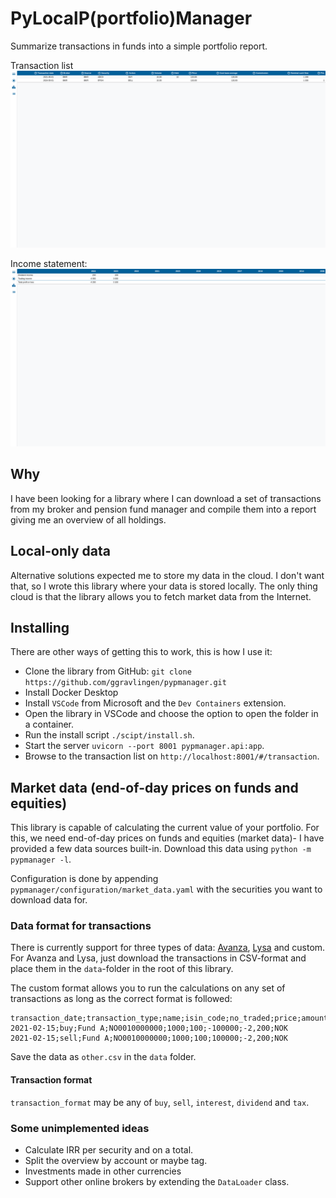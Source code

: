 # PyLocalP(portfolio)Manager

Summarize transactions in funds into a simple portfolio report.

Transaction list
![Screenshot of the transaction list.](/docs/assets/transaction_list.png)

Income statement:
![Screenshot of the general ledger.](/docs/assets/income_statement.png)

## Why

I have been looking for a library where I can download a set of transactions from my broker and pension fund manager and compile them into a report giving me an overview of all holdings.

## Local-only data

Alternative solutions expected me to store my data in the cloud. I don't want that, so I wrote this library where your data is stored locally. The only thing cloud is that the library allows you to fetch market data from the Internet.

## Installing

There are other ways of getting this to work, this is how I use it:

- Clone the library from GitHub: `git clone https://github.com/ggravlingen/pypmanager.git`
- Install Docker Desktop
- Install `VSCode` from Microsoft and the `Dev Containers` extension.
- Open the library in VSCode and choose the option to open the folder in a container.
- Run the install script `./scipt/install.sh`.
- Start the server `uvicorn --port 8001 pypmanager.api:app`.
- Browse to the transaction list on `http://localhost:8001/#/transaction`.

## Market data (end-of-day prices on funds and equities)

This library is capable of calculating the current value of your portfolio. For this, we need end-of-day prices on funds and equities (market data)- I have provided a few data sources built-in. Download this data using `python -m pypmanager -l`.

Configuration is done by appending `pypmanager/configuration/market_data.yaml` with the securities you want to download data for.

### Data format for transactions

There is currently support for three types of data: [Avanza](https://www.avanza.se/start), [Lysa](https://www.lysa.se/) and custom. For Avanza and Lysa, just download the transactions in CSV-format and place them in the `data`-folder in the root of this library.

The custom format allows you to run the calculations on any set of transactions as long as the correct format is followed:

```csv
transaction_date;transaction_type;name;isin_code;no_traded;price;amount;commission;currency
2021-02-15;buy;Fund A;NO0010000000;1000;100;-100000;-2,200;NOK
2021-02-15;sell;Fund A;NO0010000000;1000;100;100000;-2,200;NOK
```

Save the data as `other.csv` in the `data` folder.

#### Transaction format

`transaction_format` may be any of `buy`, `sell`, `interest`, `dividend` and `tax`.

### Some unimplemented ideas

- Calculate IRR per security and on a total.
- Split the overview by account or maybe tag.
- Investments made in other currencies
- Support other online brokers by extending the `DataLoader` class.
